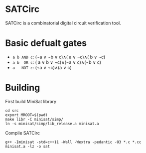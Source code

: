 # SATCirc

SATCirc is a combinatorial digital circuit verification tool.

# Basic defualt gates
* `a b AND c`: (¬a ∨ ¬b ∨  c)∧( a ∨ ¬c)∧( b ∨ ¬c)
* `a b  OR c`: ( a ∨  b ∨ ¬c)∧(¬a ∨  c)∧(¬b ∨  c)
* `a   NOT c`: (¬a ∨ ¬c)∧(a ∨ c)

# Building

First build MiniSat library
```shell
cd src
export MROOT=$(pwd)
make libr -C minisat/simp/
ln -s minisat/simp/lib_release.a minisat.a
```

Compile SATCirc
```shell
g++ -Iminisat -std=c++11 -Wall -Wextra -pedantic -O3 *.c *.cc minisat.a -lz -o sat
```
